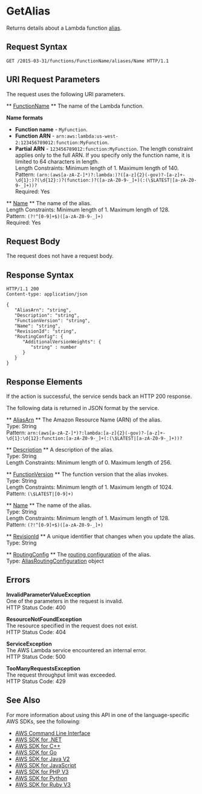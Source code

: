 # GetAlias<a name="API_GetAlias"></a>

Returns details about a Lambda function [alias](https://docs.aws.amazon.com/lambda/latest/dg/versioning-aliases.html)\.

## Request Syntax<a name="API_GetAlias_RequestSyntax"></a>

```
GET /2015-03-31/functions/FunctionName/aliases/Name HTTP/1.1
```

## URI Request Parameters<a name="API_GetAlias_RequestParameters"></a>

The request uses the following URI parameters\.

 ** [FunctionName](#API_GetAlias_RequestSyntax) **   <a name="SSS-GetAlias-request-FunctionName"></a>
The name of the Lambda function\.  

**Name formats**
+  **Function name** \- `MyFunction`\.
+  **Function ARN** \- `arn:aws:lambda:us-west-2:123456789012:function:MyFunction`\.
+  **Partial ARN** \- `123456789012:function:MyFunction`\.
The length constraint applies only to the full ARN\. If you specify only the function name, it is limited to 64 characters in length\.  
Length Constraints: Minimum length of 1\. Maximum length of 140\.  
Pattern: `(arn:(aws[a-zA-Z-]*)?:lambda:)?([a-z]{2}(-gov)?-[a-z]+-\d{1}:)?(\d{12}:)?(function:)?([a-zA-Z0-9-_]+)(:(\$LATEST|[a-zA-Z0-9-_]+))?`   
Required: Yes

 ** [Name](#API_GetAlias_RequestSyntax) **   <a name="SSS-GetAlias-request-Name"></a>
The name of the alias\.  
Length Constraints: Minimum length of 1\. Maximum length of 128\.  
Pattern: `(?!^[0-9]+$)([a-zA-Z0-9-_]+)`   
Required: Yes

## Request Body<a name="API_GetAlias_RequestBody"></a>

The request does not have a request body\.

## Response Syntax<a name="API_GetAlias_ResponseSyntax"></a>

```
HTTP/1.1 200
Content-type: application/json

{
   "AliasArn": "string",
   "Description": "string",
   "FunctionVersion": "string",
   "Name": "string",
   "RevisionId": "string",
   "RoutingConfig": { 
      "AdditionalVersionWeights": { 
         "string" : number 
      }
   }
}
```

## Response Elements<a name="API_GetAlias_ResponseElements"></a>

If the action is successful, the service sends back an HTTP 200 response\.

The following data is returned in JSON format by the service\.

 ** [AliasArn](#API_GetAlias_ResponseSyntax) **   <a name="SSS-GetAlias-response-AliasArn"></a>
The Amazon Resource Name \(ARN\) of the alias\.  
Type: String  
Pattern: `arn:(aws[a-zA-Z-]*)?:lambda:[a-z]{2}(-gov)?-[a-z]+-\d{1}:\d{12}:function:[a-zA-Z0-9-_]+(:(\$LATEST|[a-zA-Z0-9-_]+))?` 

 ** [Description](#API_GetAlias_ResponseSyntax) **   <a name="SSS-GetAlias-response-Description"></a>
A description of the alias\.  
Type: String  
Length Constraints: Minimum length of 0\. Maximum length of 256\.

 ** [FunctionVersion](#API_GetAlias_ResponseSyntax) **   <a name="SSS-GetAlias-response-FunctionVersion"></a>
The function version that the alias invokes\.  
Type: String  
Length Constraints: Minimum length of 1\. Maximum length of 1024\.  
Pattern: `(\$LATEST|[0-9]+)` 

 ** [Name](#API_GetAlias_ResponseSyntax) **   <a name="SSS-GetAlias-response-Name"></a>
The name of the alias\.  
Type: String  
Length Constraints: Minimum length of 1\. Maximum length of 128\.  
Pattern: `(?!^[0-9]+$)([a-zA-Z0-9-_]+)` 

 ** [RevisionId](#API_GetAlias_ResponseSyntax) **   <a name="SSS-GetAlias-response-RevisionId"></a>
A unique identifier that changes when you update the alias\.  
Type: String

 ** [RoutingConfig](#API_GetAlias_ResponseSyntax) **   <a name="SSS-GetAlias-response-RoutingConfig"></a>
The [routing configuration](https://docs.aws.amazon.com/lambda/latest/dg/lambda-traffic-shifting-using-aliases.html) of the alias\.  
Type: [AliasRoutingConfiguration](API_AliasRoutingConfiguration.md) object

## Errors<a name="API_GetAlias_Errors"></a>

 **InvalidParameterValueException**   
One of the parameters in the request is invalid\.  
HTTP Status Code: 400

 **ResourceNotFoundException**   
The resource specified in the request does not exist\.  
HTTP Status Code: 404

 **ServiceException**   
The AWS Lambda service encountered an internal error\.  
HTTP Status Code: 500

 **TooManyRequestsException**   
The request throughput limit was exceeded\.  
HTTP Status Code: 429

## See Also<a name="API_GetAlias_SeeAlso"></a>

For more information about using this API in one of the language\-specific AWS SDKs, see the following:
+  [ AWS Command Line Interface](https://docs.aws.amazon.com/goto/aws-cli/lambda-2015-03-31/GetAlias) 
+  [ AWS SDK for \.NET](https://docs.aws.amazon.com/goto/DotNetSDKV3/lambda-2015-03-31/GetAlias) 
+  [ AWS SDK for C\+\+](https://docs.aws.amazon.com/goto/SdkForCpp/lambda-2015-03-31/GetAlias) 
+  [ AWS SDK for Go](https://docs.aws.amazon.com/goto/SdkForGoV1/lambda-2015-03-31/GetAlias) 
+  [ AWS SDK for Java V2](https://docs.aws.amazon.com/goto/SdkForJavaV2/lambda-2015-03-31/GetAlias) 
+  [ AWS SDK for JavaScript](https://docs.aws.amazon.com/goto/AWSJavaScriptSDK/lambda-2015-03-31/GetAlias) 
+  [ AWS SDK for PHP V3](https://docs.aws.amazon.com/goto/SdkForPHPV3/lambda-2015-03-31/GetAlias) 
+  [ AWS SDK for Python](https://docs.aws.amazon.com/goto/boto3/lambda-2015-03-31/GetAlias) 
+  [ AWS SDK for Ruby V3](https://docs.aws.amazon.com/goto/SdkForRubyV3/lambda-2015-03-31/GetAlias) 